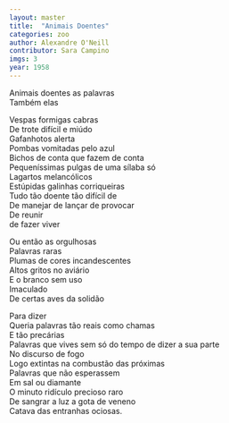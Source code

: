 ```yaml
---
layout: master
title:  "Animais Doentes"
categories: zoo
author: Alexandre O'Neill
contributor: Sara Campino
imgs: 3
year: 1958
---
```


Animais doentes as palavras  
Também elas  
  
Vespas formigas cabras  
De trote difícil e miúdo  
Gafanhotos alerta  
Pombas vomitadas pelo azul  
Bichos de conta que fazem de conta  
Pequeníssimas pulgas de uma sílaba só  
Lagartos melancólicos  
Estúpidas galinhas corriqueiras  
Tudo tão doente tão difícil de   
De manejar de lançar de provocar  
De reunir  
de fazer viver  
  
Ou então as orgulhosas   
Palavras raras  
Plumas de cores incandescentes  
Altos gritos no aviário  
E o branco sem uso  
Imaculado  
De certas aves da solidão  
  
Para dizer  
Queria palavras tão reais como chamas  
E tão precárias  
Palavras que vives sem só do tempo de dizer a sua parte  
No discurso de fogo  
Logo extintas na combustão das próximas   
Palavras que não esperassem   
Em sal ou diamante  
O minuto ridículo precioso raro  
De sangrar a luz a gota de veneno  
Catava das entranhas ociosas.     

